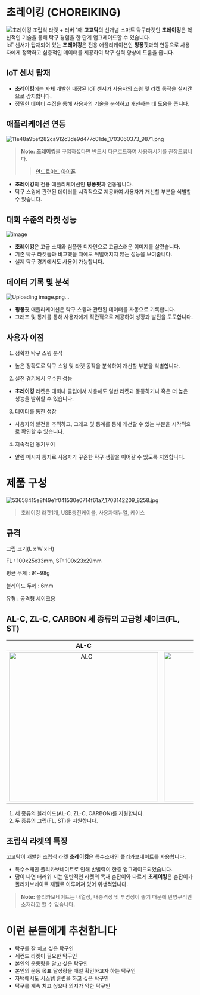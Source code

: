 # 초레이킹 (CHOREIKING)​
![초레이킹 조립식 라켓 + 러버 1매](https://gogotak.com/data/item/1702952219/first_main_copy.jpg)
**고고탁**의 신개념 스마트 탁구라켓인 **초레이킹**은 혁신적인 기술을 통해 탁구 경험을 한 단계 업그레이드할 수 있습니다.  
IoT 센서가 탑재되어 있는 **초레이킹**은 전용 애플리케이션인 **핑퐁핏**과의 연동으로 사용자에게 정확하고 심층적인 데이터를 제공하여 탁구 실력 향상에 도움을 줍니다.

## IoT 센서 탑재

-   **초레이킹**에는 자체 개발한 내장된 IoT 센서가 사용자의 스윙 및 라켓 동작을 실시간으로 감지합니다.
-   정밀한 데이터 수집을 통해 사용자의 기술을 분석하고 개선하는 데 도움을 줍니다.

## 애플리케이션 연동
![11e48a95ef282ca912c3de9d477c01de_1703060373_9871.png](https://gogotak.com/data/editor/2312/11e48a95ef282ca912c3de9d477c01de_1703060373_9871.png)
> **Note:** **초레이킹**을 구입하셨다면 반드시 다운로드하여 사용하시기를 권장드립니다.
>> <a href="https://play.google.com/store/apps/details?id=com.gogotak.pingpongfit&hl=ko-KR" target="_blank">안드로이드</a>
>> <a href="https://apps.apple.com/kr/app/%ED%95%91%ED%90%81%ED%95%8F-pingpongfit/id6469293807" target="_blank">아이폰</a>

-   **초레이킹**의 전용 애플리케이션인 **핑퐁핏**과 연동됩니다.
-   탁구 스윙에 관련된 데이터를 시각적으로 제공하여 사용자가 개선할 부분을 식별할 수 있습니다.

## 대회 수준의 라켓 성능
![image](https://github.com/kuroimegane/promotion_choreiking/assets/7899196/4ce59a98-6ccc-463a-95fa-e7715e579be1)


- **초레이킹**은 고급 소재와 심플한 디자인으로 고급스러운 이미지를 살렸습니다.
- 기존 탁구 라켓들과 비교했을 때에도 뒤떨어지지 않는 성능을 보여줍니다.
- 실제 탁구 경기에서도 사용이 가능합니다.

## 데이터 기록 및 분석
![Uploading image.png…]()

-   **핑퐁핏** 애플리케이션은 탁구 스윙과 관련된 데이터를 자동으로 기록합니다.
-   그래프 및 통계를 통해 사용자에게 직관적으로 제공하여 성장과 발전을 도모합니다.

## 사용자 이점

1.  정확한 탁구 스윙 분석
-   높은 정확도로 탁구 스윙 및 라켓 동작을 분석하여 개선할 부분을 식별합니다.

2.  실전 경기에서 우수한 성능
-   **초레이킹** 라켓은 대회나 클럽에서 사용해도 일반 라켓과 동등하거나 혹은 더 높은 성능을 발휘할 수 있습니다.

3.  데이터를 통한 성장
-   사용자의 발전을 추적하고, 그래프 및 통계를 통해 개선할 수 있는 부분을 시각적으로 확인할 수 있습니다.

4.  지속적인 동기부여
-   알림 메시지 통지로 사용자가 꾸준한 탁구 생활을 이어갈 수 있도록 지원합니다.


# 제품 구성
![53658415e8f49e1f041530e0714f61a7_1703142209_8258.jpg](https://gogotak.com/data/editor/2312/53658415e8f49e1f041530e0714f61a7_1703142209_8258.jpg)
> 초레이킹 라켓1개, USB충전케이블​, 사용자매뉴얼, 케이스

 
## 규격

그립 크기(L x W x H)

FL : 100x25x33mm, ST: 100x23x29mm

평균 무게 : 91~98g

블레이드 두께 : 6mm

유형 : 공격형 셰이크용

## AL-C, ZL-C, CARBON 세 종류의  고급형 셰이크(FL, ST)

|**AL-C**|**ZL-C**|**CARBON**|
|:-:|:-:|:-:|
|<img src="https://gogotak.com/data/item/1702952219/alc1.jpg" width="400px" height="400px" title="ALC"/>|<img src="https://gogotak.com/data/item/1702952219/zlc1.jpg" width="400px" height="400px" title="ZLC"/>|<img src="https://gogotak.com/data/item/1702952219/carbon1.jpg" width="400px" height="400px" title="CARBORN"/>|

1. 세 종류의 블레이드(AL-C, ZL-C, CARBON)를 지원합니다.
2. 두 종류의 그립(FL, ST)을 지원합니다.

## 조립식 라켓의 특징

고고탁이 개발한 조립식 라켓 **초레이킹**은 특수소재인 폴리카보네이트를 사용합니다.

- 특수소재인 폴리카보네이트로 인해 반발력이 한층 업그레이드되었습니다.
- 땀이 나면 더러워 지는 일반적인 라켓의 목재 손잡이와 다르게 **초레이킹**은 손잡이가 폴리카보네이트 재질로 이루어져 있어 위생적입니다.

> **Note:** 폴리카보네이트는 내열성, 내충격성 및 투명성이 좋기 때문에 반영구적인 소재라고 할 수 있습니다.

# 이런 분들에게 추천합니다

- 탁구를 잘 치고 싶은 탁구인
- 세컨드 라켓이 필요한 탁구인
- 본인의 운동량을 알고 싶은 탁구인
- 본인의 운동 목표 달성량을 매일 확인하고자 하는 탁구인
- 자택에서도 시스템 훈련을 하고 싶은 탁구인
- 탁구를 계속 치고 싶으나 의지가 약한 탁구인
